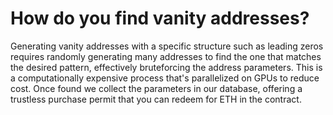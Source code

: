 # How do you find vanity addresses?

Generating vanity addresses with a specific structure such as leading zeros requires randomly generating many addresses to find the one that matches the desired pattern, effectively bruteforcing the address parameters. This is a computationally expensive process that's parallelized on GPUs to reduce cost.
Once found we collect the parameters in our database, offering a trustless purchase permit that you can redeem for ETH in the contract.
